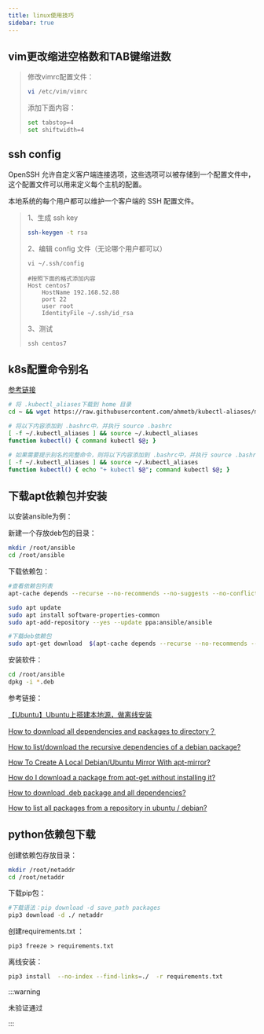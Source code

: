```yaml
---
title: linux使用技巧
sidebar: true
---
```




## vim更改缩进空格数和TAB键缩进数

> 修改vimrc配置文件：
>
> ```sh
> vi /etc/vim/vimrc
> ```
>
> 添加下面内容：
>
> ```sh
> set tabstop=4
> set shiftwidth=4
> ```
>



## ssh config

OpenSSH 允许自定义客户端连接选项，这些选项可以被存储到一个配置文件中，这个配置文件可以用来定义每个主机的配置。

本地系统的每个用户都可以维护一个客户端的 SSH 配置文件。



> 1、生成 ssh key
>
> ```sh
> ssh-keygen -t rsa
> ```
>
> 2、编辑 config 文件（无论哪个用户都可以）
>
> ```sh{1}
> vi ~/.ssh/config
> 
> #按照下面的格式添加内容
> Host centos7 
>     HostName 192.168.52.88
>     port 22
>     user root
>     IdentityFile ~/.ssh/id_rsa
> ```
>
> 3、测试
>
> ```
> ssh centos7
> ```
>
> 

## k8s配置命令别名

[参考链接](https://www.huweihuang.com/kubernetes-notes/operation/kubectl-alias.html)

```sh
# 将 .kubectl_aliases下载到 home 目录
cd ~ && wget https://raw.githubusercontent.com/ahmetb/kubectl-aliases/master/.kubectl_aliases

# 将以下内容添加到 .bashrc中，并执行 source .bashrc
[ -f ~/.kubectl_aliases ] && source ~/.kubectl_aliases
function kubectl() { command kubectl $@; }

# 如果需要提示别名的完整命令，则将以下内容添加到 .bashrc中，并执行 source .bashrc
[ -f ~/.kubectl_aliases ] && source ~/.kubectl_aliases
function kubectl() { echo "+ kubectl $@"; command kubectl $@; }
```



## 下载apt依赖包并安装

以安装ansible为例：

新建一个存放deb包的目录：

```sh
mkdir /root/ansible
cd /root/ansible
```

下载依赖包：

```sh
#查看依赖包列表
apt-cache depends --recurse --no-recommends --no-suggests --no-conflicts --no-breaks --no-replaces --no-enhances ansible | grep -v i386| grep "^\w" | sort -u

sudo apt update
sudo apt install software-properties-common
sudo apt-add-repository --yes --update ppa:ansible/ansible

#下载deb依赖包
sudo apt-get download  $(apt-cache depends --recurse --no-recommends --no-suggests --no-conflicts --no-breaks --no-replaces --no-enhances ansible | grep -v i386| grep "^\w" | sort -u)
```

安装软件：

```sh
cd /root/ansible
dpkg -i *.deb
```

参考链接：

[【Ubuntu】Ubuntu上搭建本地源，做离线安装](https://blog.csdn.net/michaelwoshi/article/details/94185132)

[How to download all dependencies and packages to directory？](https://stackoverflow.com/questions/13756800/how-to-download-all-dependencies-and-packages-to-directory)

[How to list/download the recursive dependencies of a debian package?](https://stackoverflow.com/questions/22008193/how-to-list-download-the-recursive-dependencies-of-a-debian-package)

[How To Create A Local Debian/Ubuntu Mirror With apt-mirror?](https://www.howtoforge.com/local_debian_ubuntu_mirror)

[How do I download a package from apt-get without installing it?](https://stackoverflow.com/questions/4419268/how-do-i-download-a-package-from-apt-get-without-installing-it)

[How to download .deb package and all dependencies?](https://superuser.com/questions/876727/how-to-download-deb-package-and-all-dependencies)

[How to list all packages from a repository in ubuntu / debian?](https://serverfault.com/questions/252333/list-all-packages-from-a-repository-in-ubuntu-debian)



## python依赖包下载

创建依赖包存放目录：

```sh
mkdir /root/netaddr
cd /root/netaddr
```

下载pip包：

```sh
#下载语法：pip download -d save_path packages 
pip3 download -d ./ netaddr
```

创建requirements.txt ：

```
pip3 freeze > requirements.txt
```

离线安装：

```sh
pip3 install  --no-index --find-links=./  -r requirements.txt 
```

:::warning

未验证通过

:::



































